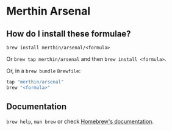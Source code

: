 # Merthin Arsenal

## How do I install these formulae?

`brew install merthin/arsenal/<formula>`

Or `brew tap merthin/arsenal` and then `brew install <formula>`.

Or, in a `brew bundle` `Brewfile`:

```ruby
tap "merthin/arsenal"
brew "<formula>"
```

## Documentation

`brew help`, `man brew` or check [Homebrew's documentation](https://docs.brew.sh).
